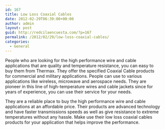 ```yaml
---
id: 167
title: Low Loss Coaxial Cables
date: 2012-02-29T06:39:00+00:00
author: admin
layout: post
guid: http://redcilaencuesta.com/?p=167
permalink: /2012/02/29/low-loss-coaxial-cables/
categories:
  - General
---
```

People who are looking for the high performance wire and cable applications that are quality and temperature resistance, you can easy to buy them from Thermax. They offer the specified Coaxial Cable products for commercial and military applications. People can use to various applications like wireless, microwave and aerospace needs. They are pioneer in this line of high-temperature wires and cable jackets since for years of experience, you can use their service for your needs.

They are a reliable place to buy the high performance wire and cable applications at an affordable price. Their products are advanced technology and have faster transmissions speeds as well as give resistance to extreme temperatures without any hassle. Make use their low loss coaxial cables products for your application that helps improve the performance.